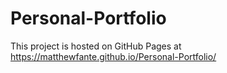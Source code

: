 # Personal-Portfolio

This project is hosted on GitHub Pages at https://matthewfante.github.io/Personal-Portfolio/
